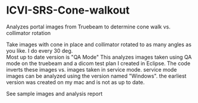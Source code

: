 # ICVI-SRS-Cone-walkout
Analyzes portal images from Truebeam to determine cone walk vs. collimator rotation

Take images with cone in place and collimator rotated to as many angles as you like.  I do every 30 deg.  
Most up to date version is "QA Mode"  This analyzes images taken using QA mode on the truebeam and a dicom test plan I created in Eclipse.  The code inverts these images vs. images taken in service mode.  service mode images can be analyzed using the version named "Windows".  the earliest version was created on my mac and is not as up to date.  

See sample images and analysis report

